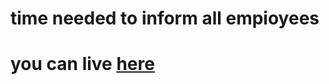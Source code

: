 # time needed to inform all empioyees
# you can live [here](https://harshitha-brs.github.io/-Time-needed-to-inform-all-employees/)
